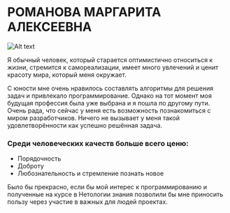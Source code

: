 # РОМАНОВА МАРГАРИТА АЛЕКСЕЕВНА
![Alt text](IMG_0334-1.JPG)

Я обычный человек, который старается оптимистично относиться к жизни, стремится к самореализации, имеет много увлечений и ценит красоту мира, который меня окружает.  

С юности мне очень нравилось составлять алгоритмы для решения задач и привлекало программирование. Однако на тот момент моя будущая профессия была уже выбрана и я пошла по другому пути. Очень рада, что сейчас у меня есть возможность познакомиться с миром разработчиков. Ничего не вызывает у меня такой удовлетворённости как успешно решённая задача. 
### Среди человеческих качеств больше всего ценю:
* Порядочность
* Доброту
* Любознательность и стремление познать новое

Было бы прекрасно, если бы мой интерес к программированию и полученные на курсе в Нетологии знания позволили бы мне приносить пользу через участие в важных для людей проектах. 
